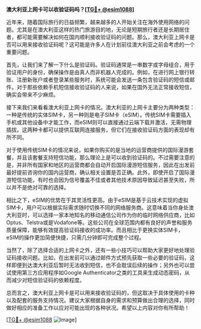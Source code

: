 **澳大利亚上网卡可以收验证码吗？[[TG💪+ @esim1088](https://t.me/s/esim1088)]**

近年来，随着国际旅行的日益频繁，越来越多的人开始关注在海外使用网络的问题。尤其是在澳大利亚这样的热门旅游目的地，无论是短期旅行者还是长期居住者，都可能需要解决如何在国内顺利接收验证码的问题。那么，澳大利亚上网卡是否可以用来接收验证码呢？这可能是许多人在计划前往澳大利亚之前会考虑的一个重要问题。

首先，让我们来了解一下什么是验证码。验证码通常是一串数字或字母组合，用于验证用户的身份，确保操作是由真人而非机器人完成的。例如，在进行网上银行转账、注册新账户或者登录某些服务时，系统可能会发送一条包含验证码的短信或邮件。对于那些依赖手机短信接收验证码的人来说，如果在国外无法正常接收短信，确实会带来不少麻烦。

接下来我们来看看澳大利亚上网卡的情况。澳大利亚的上网卡主要分为两种类型：一种是传统的实体SIM卡，另一种则是电子SIM卡（eSIM）。传统SIM卡需要插入手机或其他设备中才能工作，而eSIM则可以直接通过云端下载并激活，无需物理插拔。这两种卡都可以提供互联网连接服务，但它们在接收验证码方面的表现却有所不同。

对于使用传统SIM卡的情况来说，如果你购买的是当地的运营商提供的国际漫游套餐，并且该套餐支持短信功能，那么理论上是可以收到验证码的。不过需要注意的是，并非所有国家和地区的运营商都会自动开启国际漫游短信服务，因此在出发前最好提前咨询你的国内运营商，确认相关设置是否正确。此外，即使开启了国际漫游短信功能，有时也会因为信号覆盖不佳或者其他技术原因导致延迟甚至失败，所以并不是绝对可靠的选择。

相比之下，eSIM的优势在于其灵活性更高。由于eSIM是基于云技术实现的虚拟SIM卡，用户可以根据实际需求随时切换不同的网络服务商。这意味着当你身处澳大利亚时，可以选择一家本地知名的移动通信公司作为你的临时网络供应商，比如Optus、Telstra或是Vodafone等。这些公司在全球范围内都有良好的声誉和服务质量保障，能够有效提高验证码接收的成功率。而且相比于更换实体SIM卡，eSIM的操作更加简便快捷，只需几分钟即可完成整个过程。

当然了，除了选择合适的上网卡之外，还有一些小技巧可以帮助大家更好地处理验证码接收问题。比如，在出发前可以通过邮件方式预先获取一些必要的验证码，这样即便到达澳大利亚后暂时无法收到短信，也不会耽误后续的操作；另外也可以尝试使用第三方应用程序如Google Authenticator之类的工具来生成动态密码，从而减少对短信验证码的依赖程度。

总而言之，澳大利亚上网卡是可以用来接收验证码的，但这取决于具体使用的卡种以及配套的服务支持情况。建议大家根据自身的需求和预算做出合理的选择，同时做好相应的准备工作以应对可能出现的各种状况。希望以上内容对你有所帮助！

[[TG💪+ @esim1088](https://t.me/s/esim1088) ![Image](https://i.postimg.cc/4NQfJmqS/Snipaste-2025-05-13-00-14-12.png)]